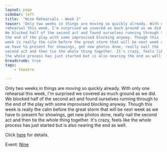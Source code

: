 ```yaml
---
layout: page
sidebar: left
title:  "Nine Rehearsals - Week 2"
teaser: "Only two weeks in things are moving so quickly already. With only one
rehearsal this week, I'm surprised we covered as much ground as we did.
We blocked half of the second act and found ourselves running through to
the end of the play with some improvised blocking anyway. Though this
week is really the calm before the great storm that will be next week as
we have to present for showings, get new photos done, really nail the
second act and then tie the whole thing together. It's crazy, feels like
the whole process has just started but is also nearing the end as well. "
breadcrumb: true
tags:
    - theatre

---
```


Only two weeks in things are moving so quickly already. With only one
rehearsal this week, I'm surprised we covered as much ground as we did.
We blocked half of the second act and found ourselves running through to
the end of the play with some improvised blocking anyway. Though this
week is really the calm before the great storm that will be next week as
we have to present for showings, get new photos done, really nail the
second act and then tie the whole thing together. It's crazy, feels like
the whole process has just started but is also nearing the end as well. 

Click
[here](http://nine.kevanatkins.com "http://nine.kevanatkins.com") for
details.

Event:
[Nine](http://www.kevanatkins.com/events/1 "http://www.kevanatkins.com/events/1")
